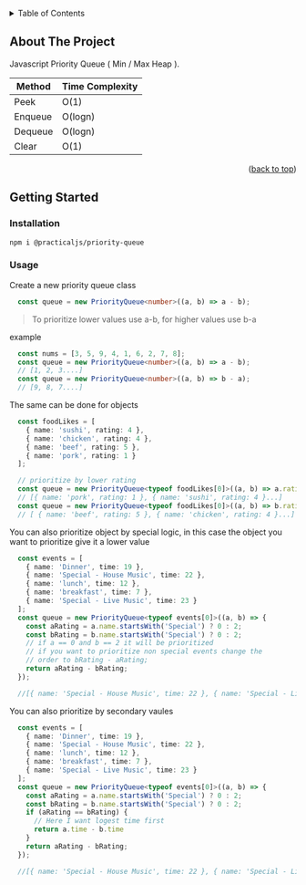 <a name="readme-top"></a>

<!-- TABLE OF CONTENTS -->
<details>
  <summary>Table of Contents</summary>
  <ol>
    <li>
      <a href="#about-the-project">About The Project</a>
      <ul>
        <li><a href="#built-with">Built With</a></li>
      </ul>
    </li>
    <li>
      <a href="#getting-started">Getting Started</a>
  </ol>
</details>



<!-- ABOUT THE PROJECT -->
## About The Project

Javascript Priority Queue ( Min / Max Heap ).

|Method | Time Complexity|
|-------|----------------|
|Peek   |  O(1)          |
|Enqueue|  O(logn)       |
|Dequeue|  O(logn)       |
|Clear  | O(1)           |


<p align="right">(<a href="#readme-top">back to top</a>)</p>


<!-- GETTING STARTED -->
## Getting Started

### Installation

```npm
npm i @practicaljs/priority-queue
```

### Usage

Create a new priority queue class
```ts
  const queue = new PriorityQueue<number>((a, b) => a - b);
```
> To prioritize lower values use a-b, for higher values use b-a

example
```ts
  const nums = [3, 5, 9, 4, 1, 6, 2, 7, 8];
  const queue = new PriorityQueue<number>((a, b) => a - b);
  // [1, 2, 3....]
  const queue = new PriorityQueue<number>((a, b) => b - a);
  // [9, 8, 7....]
```

The same can be done for objects
```ts
  const foodLikes = [
    { name: 'sushi', rating: 4 },
    { name: 'chicken', rating: 4 },
    { name: 'beef', rating: 5 },
    { name: 'pork', rating: 1 }
  ];

  // prioritize by lower rating
  const queue = new PriorityQueue<typeof foodLikes[0]>((a, b) => a.rating - b.rating);
  // [{ name: 'pork', rating: 1 }, { name: 'sushi', rating: 4 }...]
  const queue = new PriorityQueue<typeof foodLikes[0]>((a, b) => b.rating - a.rating);
  // [ { name: 'beef', rating: 5 }, { name: 'chicken', rating: 4 }...]
```

You can also prioritize object by special logic, in this case the object you want to prioritize give it a lower value

```ts
  const events = [
    { name: 'Dinner', time: 19 },
    { name: 'Special - House Music', time: 22 },
    { name: 'lunch', time: 12 },
    { name: 'breakfast', time: 7 },
    { name: 'Special - Live Music', time: 23 }
  ];
  const queue = new PriorityQueue<typeof events[0]>((a, b) => {
    const aRating = a.name.startsWith('Special') ? 0 : 2;
    const bRating = b.name.startsWith('Special') ? 0 : 2;
    // if a == 0 and b == 2 it will be prioritized
    // if you want to prioritize non special events change the
    // order to bRating - aRating;
    return aRating - bRating;
  });

  //[{ name: 'Special - House Music', time: 22 }, { name: 'Special - Live Music', time: 23 }...]
```

You can also prioritize by secondary vaules

```ts
  const events = [
    { name: 'Dinner', time: 19 },
    { name: 'Special - House Music', time: 22 },
    { name: 'lunch', time: 12 },
    { name: 'breakfast', time: 7 },
    { name: 'Special - Live Music', time: 23 }
  ];
  const queue = new PriorityQueue<typeof events[0]>((a, b) => {
    const aRating = a.name.startsWith('Special') ? 0 : 2;
    const bRating = b.name.startsWith('Special') ? 0 : 2;
    if (aRating == bRating) {
      // Here I want logest time first
      return a.time - b.time
    }
    return aRating - bRating;
  });

  //[{ name: 'Special - House Music', time: 22 }, { name: 'Special - Live Music', time: 23 },  { name: 'breakfast', time: 7}...]
```